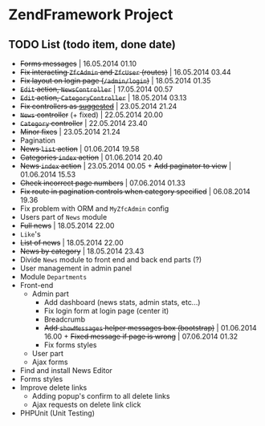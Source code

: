 ZendFramework Project
=======================

TODO List (todo item, done date)
------------

+ ~~Forms messages~~ | 16.05.2014 01.10
+ ~~Fix interacting `ZfcAdmin` and `ZfcUser` (routes)~~ | 16.05.2014 03.44
+ ~~Fix layout on login page (`/admin/login`)~~ | 18.05.2014 01.35
+ ~~`Edit` action, `NewsController`~~ | 17.05.2014 00.57
+ ~~`Edit` action, `CategoryController`~~ | 18.05.2014 03.13
+ ~~Fix controllers as [suggested](http://codereview.stackexchange.com/a/51089/42210)~~ | 23.05.2014 21.24
 + ~~`News` controller~~ (+ fixed) | 22.05.2014 20.00
 + ~~`Category` controller~~ | 22.05.2014 23.40
 + ~~Minor fixes~~ | 23.05.2014 21.24
+ Pagination
 + ~~News `list` action~~ | 01.06.2014 19.58
 + ~~Categories `index` action~~ | 01.06.2014 20.40
 + ~~News `index` action~~ | 23.05.2014 00.05 + ~~Add paginator to view~~ | 01.06.2014 15.53
 + ~~Check incorrect page numbers~~ | 07.06.2014 01.33
 + ~~Fix route in pagination controls when category specified~~ | 06.08.2014 19.36
+ Fix problem with ORM and `MyZfcAdmin` config
+ Users part of `News` module
 + ~~Full news~~  | 18.05.2014 22.00
 + `Like`'s
 + ~~List of news~~ | 18.05.2014 22.00
 + ~~News by category~~ | 18.05.2014 23.43
+ Divide `News` module to front end and back end parts (?)
+ User management in admin panel
+ Module `Departments`
+ Front-end
  + Admin part
    + Add dashboard (news stats, admin stats, etc...)
    + Fix login form at login page (center it)
    + Breadcrumb
    + ~~Add `showMessages` helper messages box (bootstrap)~~ | 01.06.2014 16.00 + ~~Fixed message if page is wrong~~ | 07.06.2014 01.32
    + Fix forms styles
  + User part
  + Ajax forms
+ Find and install News Editor
+ Forms styles
+ Improve delete links
  + Adding popup's confirm to all delete links
  + Ajax requests on delete link click
+ PHPUnit (Unit Testing)